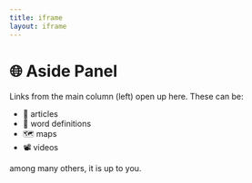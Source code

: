 ```yaml
---
title: iframe
layout: iframe
---
```


# 🌐 Aside Panel

Links from the main column (left) open up here. These can be:

- 📰 articles
- 📔 word definitions
- 🗺️ maps
- 📽️ videos

among many others, it is up to you.